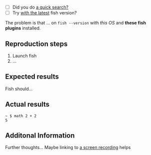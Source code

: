 - [ ] Did you do [a quick search?](/issues?utf8=✓&q=is:issue+user:fish-shell)
- [ ] Try [with the latest](/fish-shell/fish-shell/releases/tag/2.3.1) fish version?

The problem is that … on `fish --version` with *this OS* and **these fish plugins** installed.

## Reproduction steps
1. Launch fish
2. …

## Expected results
Fish should…

## Actual results
	~ $ math 2 + 2
	5

## Additonal Information
Further thoughts… 
Maybe linking to [a screen recording](https://asciinema.org) helps
